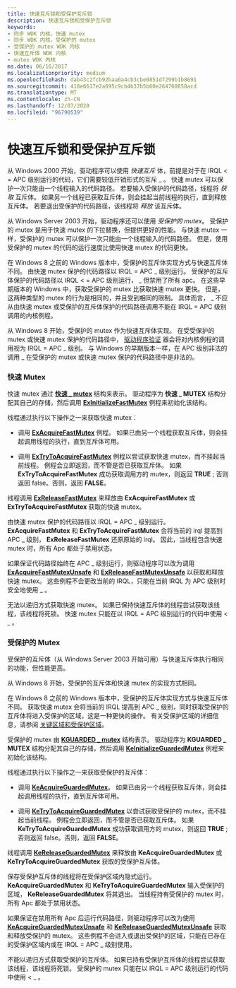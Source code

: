 ```yaml
---
title: 快速互斥锁和受保护互斥锁
description: 快速互斥锁和受保护互斥锁
keywords:
- 同步 WDK 内核，快速 mutex
- 同步 WDK 内核，受保护的 mutex
- 受保护的 mutex WDK 内核
- 快速互斥体 WDK 内核
- mutex WDK 内核
ms.date: 06/16/2017
ms.localizationpriority: medium
ms.openlocfilehash: dab43c2fcb92baa0a4cb3cbe0851d7299b1b8691
ms.sourcegitcommit: 418e6617e2a695c9cb4b37b5b60e264760858acd
ms.translationtype: MT
ms.contentlocale: zh-CN
ms.lasthandoff: 12/07/2020
ms.locfileid: "96790539"
---
```

# <a name="fast-mutexes-and-guarded-mutexes"></a>快速互斥锁和受保护互斥锁


从 Windows 2000 开始，驱动程序可以使用 *快速互斥* 体，前提是对于在 IRQL &lt; = APC 级别运行的代码，它们需要较低开销形式的互斥 \_ 。 快速 mutex 可以保护一次只能由一个线程输入的代码路径。 若要输入受保护的代码路径，线程将 *获取* 互斥体。 如果另一个线程已获取互斥体，则会挂起当前线程的执行，直到释放互斥体。 若要退出受保护的代码路径，该线程将 *释放* 该互斥体。

从 Windows Server 2003 开始，驱动程序还可以使用 *受保护的 mutex*。 受保护的 mutex 是用于快速 mutex 的下拉替换，但提供更好的性能。 与快速 mutex 一样，受保护的 mutex 可以保护一次只能由一个线程输入的代码路径。 但是，使用受保护的 mutex 的代码的运行速度比使用快速 mutex 的代码更快。

在 Windows 8 之前的 Windows 版本中，受保护的互斥体实现方式与快速互斥体不同。 由快速 mutex 保护的代码路径以 IRQL = APC \_ 级别运行。 受保护的互斥体保护的代码路径以 IRQL &lt; = APC 级别运行， \_ 但禁用了所有 apc。 在这些早期版本的 Windows 中，获取受保护的 mutex 比获取快速 mutex 更快。 但是，这两种类型的 mutex 的行为是相同的，并且受到相同的限制。 具体而言， \_ 不应从由快速 mutex 或受保护的互斥体保护的代码路径调用不能在 IRQL = APC 级别调用的内核例程。

从 Windows 8 开始，受保护的 mutex 作为快速互斥体实现。 在受受保护的 mutex 或快速 mutex 保护的代码路径中， [驱动程序验证](../devtest/driver-verifier.md) 器会将对内核例程的调用视为 IRQL = APC \_ 级别。 与 Windows 的早期版本一样，在 APC 级别非法的调用 \_ 在受保护的 mutex 或快速 mutex 保护的代码路径中是非法的。

### <a name="fast-mutexes"></a>快速 Mutex

快速 mutex 通过 [**快速 \_ mutex**](./eprocess.md) 结构来表示。 驱动程序为 **快速 \_ MUTEX** 结构分配其自己的存储，然后调用 [**ExInitializeFastMutex**](/windows-hardware/drivers/ddi/wdm/nf-wdm-exinitializefastmutex) 例程来初始化该结构。

线程通过执行以下操作之一来获取快速 mutex：

-   调用 [**ExAcquireFastMutex**](/previous-versions/windows/hardware/drivers/ff544337(v=vs.85)) 例程。 如果已由另一个线程获取互斥体，则会挂起调用线程的执行，直到互斥体可用。

-   调用 [**ExTryToAcquireFastMutex**](/previous-versions/windows/hardware/drivers/ff545647(v=vs.85)) 例程以尝试获取快速 mutex，而不挂起当前线程。 例程会立即返回，而不管是否已获取互斥体。 如果 **ExTryToAcquireFastMutex** 成功获取调用方的 mutex，则返回 **TRUE** ; 否则返回 false。否则，返回 **FALSE**。

线程调用 [**ExReleaseFastMutex**](/previous-versions/windows/hardware/drivers/ff545549(v=vs.85)) 来释放由 **ExAcquireFastMutex** 或 **ExTryToAcquireFastMutex** 获取的快速 mutex。

由快速 mutex 保护的代码路径以 IRQL = APC \_ 级别运行。 **ExAcquireFastMutex** 和 **ExTryToAcquireFastMutex** 会将当前的 irql 提高到 APC \_ 级别， **ExReleaseFastMutex** 还原原始的 irql。 因此，当线程包含快速 mutex 时，所有 Apc 都处于禁用状态。

如果保证代码路径始终在 APC \_ 级别运行，则驱动程序可以改为调用 [**ExAcquireFastMutexUnsafe**](/previous-versions/windows/hardware/drivers/ff544340(v=vs.85)) 和 [**ExReleaseFastMutexUnsafe**](/previous-versions/windows/hardware/drivers/ff545567(v=vs.85)) 以获取和释放快速 mutex。 这些例程不会更改当前的 IRQL，只能在当前 IRQL 为 APC 级别时安全地使用 \_ 。

无法以递归方式获取快速 mutex。 如果已保持快速互斥体的线程尝试获取该线程，该线程将死锁。 快速 mutex 只能在以 IRQL = APC 级别运行的代码中使用 &lt; \_ 。

### <a name="guarded-mutexes"></a>受保护的 Mutex

受保护的互斥体（从 Windows Server 2003 开始可用）与快速互斥体执行相同的功能，但性能更高。

从 Windows 8 开始，受保护的互斥体和快速 mutex 的实现方式相同。

在 Windows 8 之前的 Windows 版本中，受保护的互斥体实现方式与快速互斥体不同。 获取快速 mutex 会将当前的 IRQL 提高到 APC \_ 级别，同时获取受保护的互斥体将进入受保护的区域，这是一种更快的操作。 有关受保护区域的详细信息，请参阅 [关键区域和受保护区域](critical-regions-and-guarded-regions.md)。

受保护的 mutex 由 [**KGUARDED \_ mutex**](./eprocess.md) 结构表示。 驱动程序为 **KGUARDED \_ MUTEX** 结构分配其自己的存储，然后调用 [**KeInitializeGuardedMutex**](/windows-hardware/drivers/ddi/wdm/nf-wdm-keinitializeguardedmutex) 例程来初始化该结构。

线程通过执行以下操作之一来获取受保护的互斥体：

-   调用 [**KeAcquireGuardedMutex**](/previous-versions/windows/hardware/drivers/ff551892(v=vs.85))。 如果已由另一个线程获取互斥体，则会挂起调用线程的执行，直到互斥体可用。

-   调用 [**KeTryToAcquireGuardedMutex**](/previous-versions/ff553307(v=vs.85)) 以尝试获取受保护的 mutex，而不挂起当前线程。 例程会立即返回，而不管是否已获取互斥体。 如果 **KeTryToAcquireGuardedMutex** 成功获取调用方的 mutex，则返回 **TRUE** ; 否则返回 false。否则，返回 **FALSE**。

线程调用 [**KeReleaseGuardedMutex**](/windows-hardware/drivers/ddi/wdm/nf-wdm-kereleaseguardedmutex) 来释放由 **KeAcquireGuardedMutex** 或 **KeTryToAcquireGuardedMutex** 获取的受保护互斥体。

保存受保护互斥体的线程将在受保护区域内隐式运行。 **KeAcquireGuardedMutex** 和 **KeTryToAcquireGuardedMutex** 输入受保护的区域， **KeReleaseGuardedMutex** 将其退出。 当线程持有受保护的 mutex 时，所有 Apc 都处于禁用状态。

如果保证在禁用所有 Apc 后运行代码路径，则驱动程序可以改为使用 [**KeAcquireGuardedMutexUnsafe**](/previous-versions/windows/hardware/drivers/ff551894(v=vs.85)) 和 [**KeReleaseGuardedMutexUnsafe**](/windows-hardware/drivers/ddi/wdm/nf-wdm-kereleaseguardedmutexunsafe) 获取和释放受保护的 mutex。 这些例程不会进入或退出受保护的区域，只能在已存在的受保护区域内或在 IRQL = APC \_ 级别使用。

不能以递归方式获取受保护的互斥体。 如果已持有受保护互斥体的线程尝试获取该线程，该线程将死锁。 受保护的 mutex 只能在以 IRQL = APC 级别运行的代码中使用 &lt; \_ 。

 

